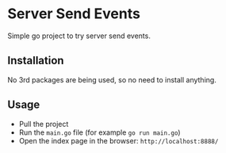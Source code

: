 # Server Send Events

Simple go project to try server send events.

## Installation

No 3rd packages are being used, so no need to install anything.

## Usage

- Pull the project
- Run the `main.go` file (for example `go run main.go`)
- Open the index page in the browser: `http://localhost:8888/`
